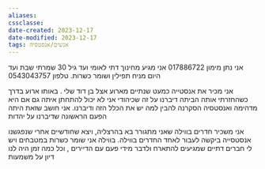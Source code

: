 ```yaml
---
aliases: 
cssclasse: 
date-created: 2023-12-17
date-modified: 2023-12-17
tags: אנשים/אנסטסיה
---
```


אני נתן מימון 017886722 אני מגיע מחינוך דתי לאומי ועד גיל 30 שמרתי שבת ועד היום מניח תפילין ושומר כשרות. 
טלפון 0543043757

אני מכיר את אנסטייה כמעט שנתיים מארוע אצל בן דוד שלי . באותו ארוע בדרך כשהחזרתי אותה הביתה דיברנו על זה שכיהודי אני לא יכול להתחתן איתה גם אם היא מדהימה ואנסטסיה הסקרנה להבין למה יש את הכלל הזה ודיברנו. אני חושב שזאת היתה הפעם הראשונה שדיברנו על יהדות 

אני משכיר חדרים בווילה שאני מתגורר בא בהרצליה, ויצא שחודשיים אחרי שנפגשנו אנסטסייה ביקשה לעבור לאחד החדרים בווילה. בווילה אני שומר כשרות במטבחים ויש לי חברים דתיים שמגיעים להתארח ולדבר מידי פעם עם הדיירים , וכל כמה זמן היה לנו דיון על משמעות 
